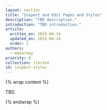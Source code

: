 ```yaml
---
layout: section
title: "Inspect and Edit Pages and Styles"
description: "TBD description."
introduction: "TBD introduction."
article:
  written_on: 2015-04-14
  updated_on: 2015-04-14
  order: 1
authors:
  - mkearney
priority: 0
collection: iterate
id: inspect-styles
---
```


{% wrap content %}

TBD.

{% endwrap %}